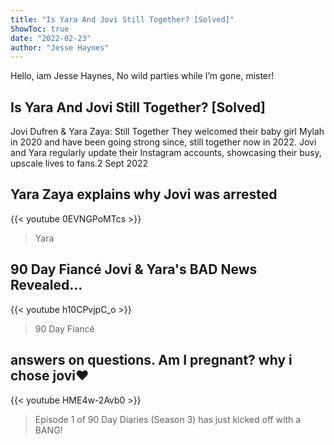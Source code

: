 ```yaml
---
title: "Is Yara And Jovi Still Together? [Solved]"
ShowToc: true 
date: "2022-02-23"
author: "Jesse Haynes" 
---
```


Hello, iam Jesse Haynes, No wild parties while I’m gone, mister!
## Is Yara And Jovi Still Together? [Solved]
Jovi Dufren & Yara Zaya: Still Together They welcomed their baby girl Mylah in 2020 and have been going strong since, still together now in 2022. Jovi and Yara regularly update their Instagram accounts, showcasing their busy, upscale lives to fans.2 Sept 2022

## Yara Zaya explains why Jovi was arrested
{{< youtube 0EVNGPoMTcs >}}
>Yara

## 90 Day Fiancé Jovi & Yara's BAD News Revealed...
{{< youtube h10CPvjpC_o >}}
>90 Day Fiancé 

## answers on questions.  Am I pregnant?  why i chose jovi❤️
{{< youtube HME4w-2Avb0 >}}
>Episode 1 of 90 Day Diaries (Season 3) has just kicked off with a BANG! 

